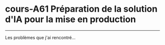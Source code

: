 # cours-A61  Préparation de la solution d'IA pour la mise en production

---

Les problèmes que j'ai rencontré...
